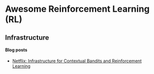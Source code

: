 # Awesome Reinforcement Learning (RL)


## Infrastructure

#### Blog posts
- [Netflix: Infrastructure for Contextual Bandits and Reinforcement Learning](https://netflixtechblog.com/ml-platform-meetup-infra-for-contextual-bandits-and-reinforcement-learning-4a90305948ef)
